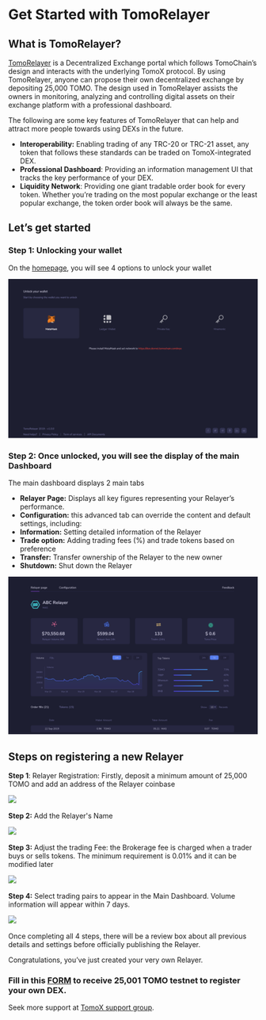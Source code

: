 # Get Started with TomoRelayer

## **What is TomoRelayer?** <a id="ebdc"></a>

[TomoRelayer](https://relayer.testnet.tomochain.com/login) is a Decentralized Exchange portal which follows TomoChain’s design and interacts with the underlying TomoX protocol. By using TomoRelayer, anyone can propose their own decentralized exchange by depositing 25,000 TOMO. The design used in TomoRelayer assists the owners in monitoring, analyzing and controlling digital assets on their exchange platform with a professional dashboard.

The following are some key features of TomoRelayer that can help and attract more people towards using DEXs in the future.

* **Interoperability:** Enabling trading of any TRC-20 or TRC-21 asset, any token that follows these standards can be traded on TomoX-integrated DEX.
* **Professional Dashboard**: Providing an information management UI that tracks the key performance of your DEX.
* **Liquidity Network**: Providing one giant tradable order book for every token. Whether you’re trading on the most popular exchange or the least popular exchange, the token order book will always be the same.

## **Let’s get started** <a id="8212"></a>

### **Step 1: Unlocking your wallet** <a id="1c62"></a>

On the [homepage](https://relayer.testnet.tomochain.com/login), you will see 4 options to unlock your wallet

![](../../.gitbook/assets/1-gsjoewcrezgfdqwqfsbxvg.png)

### **Step 2: Once unlocked, you will see the display of the main Dashboard** <a id="d2e3"></a>

The main dashboard displays 2 main tabs

* **Relayer Page:** Displays all key figures representing your Relayer’s performance.
* **Configuration:** this advanced tab can override the content and default settings, including:
* **Information:** Setting detailed information of the Relayer
* **Trade option:** Adding trading fees \(%\) and trade tokens based on preference
* **Transfer:** Transfer ownership of the Relayer to the new owner
* **Shutdown:** Shut down the Relayer

![](../../.gitbook/assets/1-nmtxiiurwljxco7mxrtpdw.png)

## **Steps on registering a new Relayer** <a id="eac2"></a>

**Step 1**: Relayer Registration: Firstly, deposit a minimum amount of 25,000 TOMO and add an address of the Relayer coinbase

![](https://miro.medium.com/max/1158/1*c9hLdvB0PEULRVM9hzcUYw.png)

**Step 2:** Add the Relayer's Name

![](https://miro.medium.com/max/1148/1*kzpObSivtvNyxKMf3XxsMA.png)

**Step 3:** Adjust the trading Fee: the Brokerage fee is charged when a trader buys or sells tokens. The minimum requirement is 0.01% and it can be modified later

![](https://miro.medium.com/max/1074/1*0GMGMDnzSsAtMFAp-5Lg_A.png)

**Step 4:** Select trading pairs to appear in the Main Dashboard. Volume information will appear within 7 days.

![](https://miro.medium.com/max/2226/1*sQz3mLW3p3-mp7aiGiMg0A.png)

Once completing all 4 steps, there will be a review box about all previous details and settings before officially publishing the Relayer.

Congratulations, you’ve just created your very own Relayer.

### Fill in this [**FORM**](https://docs.google.com/forms/d/1Zi4Kf6inNka0B7e9sFjoTpv47Khe_khJ6Hel3NQEMfU/viewform?edit_requested=true) to receive 25,001 TOMO testnet to register your own DEX. <a id="7a0b"></a>

Seek more support at [TomoX support group](https://t.me/tomox).

